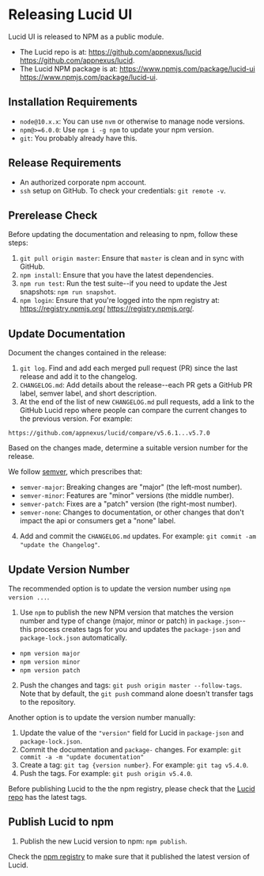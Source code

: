 # Releasing Lucid UI

Lucid UI is released to NPM as a public module.

- The Lucid repo is at: https://github.com/appnexus/lucid <https://github.com/appnexus/lucid>.
- The Lucid NPM package is at: https://www.npmjs.com/package/lucid-ui <https://www.npmjs.com/package/lucid-ui>.

## Installation Requirements

- `node@10.x.x`: You can use `nvm` or otherwise to manage node versions.
- `npm@>=6.0.0`: Use `npm i -g npm` to update your npm version.
- `git`: You probably already have this.

## Release Requirements

- An authorized corporate npm account.
- `ssh` setup on GitHub. To check your credentials: `git remote -v`.

## Prerelease Check

Before updating the documentation and releasing to npm, follow these steps:

1. `git pull origin master`: Ensure that `master` is clean and in sync with GitHub.
2. `npm install`: Ensure that you have the latest dependencies.
3. `npm run test`: Run the test suite--if you need to update the Jest snapshots: `npm run snapshot`.
4. `npm login`: Ensure that you're logged into the npm registry at: https://registry.npmjs.org/ <https://registry.npmjs.org/>.

## Update Documentation

Document the changes contained in the release:

1. `git log`. Find and add each merged pull request (PR) since the last release and add it to the changelog.
2. `CHANGELOG.md`: Add details about the release--each PR gets a GitHub PR label, semver label, and short description.
3. At the end of the list of new `CHANGELOG.md` pull requests, add a link to the GitHub Lucid repo where people can compare the current changes to the previous version. For example:

```
https://github.com/appnexus/lucid/compare/v5.6.1...v5.7.0
```

Based on the changes made, determine a suitable version number for the release.

We follow [semver](https://semver.org/), which prescribes that:

- `semver-major`: Breaking changes are "major" (the left-most number).
- `semver-minor`: Features are "minor" versions (the middle number).
- `semver-patch`: Fixes are a "patch" version (the right-most number).
- `semver-none`: Changes to documentation, or other changes that don't impact the api or consumers get a "none" label.

4. Add and commit the `CHANGELOG.md` updates. For example: `git commit -am "update the Changelog"`.

## Update Version Number

The recommended option is to update the version number using `npm version ...`.

1. Use `npm` to publish the new NPM version that matches the version number and type of change (major, minor or patch) in `package.json`--this process creates tags for you and updates the `package-json` and `package-lock.json` automatically.

- `npm version major`
- `npm version minor`
- `npm version patch`

2. Push the changes and tags: `git push origin master --follow-tags`. Note that by default, the `git push` command alone doesn't transfer tags to the repository.

Another option is to update the version number manually:

1. Update the value of the `"version"` field for Lucid in `package-json` and `package-lock.json`.
2. Commit the documentation and `package-` changes. For example: `git commit -a -m "update documentation"`
3. Create a tag: `git tag {version number}`. For example: `git tag v5.4.0`.
4. Push the tags. For example: `git push origin v5.4.0`.

Before publishing Lucid to the the npm registry, please check that the [Lucid repo](https://github.com/appnexus/lucid) has the latest tags.

## Publish Lucid to npm

1. Publish the new Lucid version to npm: `npm publish`.

Check the [npm registry](https://www.npmjs.com/package/lucid-ui) to make sure that it published the latest version of Lucid.
